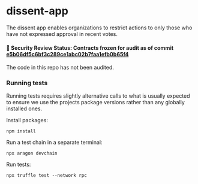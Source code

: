 # dissent-app
The dissent app enables organizations to restrict actions to only those who have not expressed approval in recent votes.

#### 🚨 Security Review Status: Contracts frozen for audit as of commit [e5b06df5c6bf3c289ce1abc02b7faa1efb0b65f4](https://github.com/1Hive/dandelion-voting-app/tree/e5b06df5c6bf3c289ce1abc02b7faa1efb0b65f4/contracts)

The code in this repo has not been audited.

### Running tests

Running tests requires slightly alternative calls to what is usually expected to ensure we use the projects package versions rather than any globally installed ones.

Install packages:
```
npm install
```

Run a test chain in a separate terminal:
```
npx aragon devchain
``` 

Run tests:
```
npx truffle test --network rpc
```
